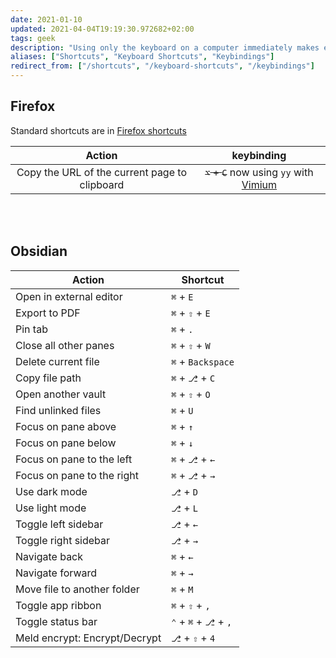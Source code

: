 ```yaml
---
date: 2021-01-10
updated: 2021-04-04T19:19:30.972682+02:00
tags: geek
description: "Using only the keyboard on a computer immediately makes everything twice as slower, but on the long run four times faster"
aliases: ["Shortcuts", "Keyboard Shortcuts", "Keybindings"]
redirect_from: ["/shortcuts", "/keyboard-shortcuts", "/keybindings"]
---
```

## Firefox

Standard shortcuts are in [Firefox shortcuts](https://support.mozilla.org/en-US/kb/keyboard-shortcuts-perform-firefox-tasks-quickly "Keyboard Shortcuts - Mozilla Support")

|                    Action                     | keybinding |
|:---------------------------------------------:|:----------:|
| Copy the URL of the current page to clipboard | ~~`⌥` + `C`~~ now using `yy` with [Vimium](https://github.com/philc/vimium "Vimium on GitHub") |


<br>
<br>

## Obsidian

| Action                      | Shortcut              |
| --------------------------- | --------------------- |
| Open in external editor     | `⌘` + `E`             |
| Export to PDF               | `⌘` + `⇧` + `E`       |
| Pin tab                     | `⌘` + `.`             |
| Close all other panes       | `⌘` + `⇧` + `W`       |
| Delete current file         | `⌘` + `Backspace`     |
| Copy file path              | `⌘` + `⎇` + `C`       |
| Open another vault          | `⌘` + `⇧` + `O`       |
| Find unlinked files         | `⌘` + `U`             |
| Focus on pane above         | `⌘` + `↑`             |
| Focus on pane below         | `⌘` + `↓`             |
| Focus on pane to the left   | `⌘` + `⎇` + `←`       |
| Focus on pane to the right  | `⌘` + `⎇` + `→`       |
| Use dark mode               | `⎇` + `D`             |
| Use light mode              | `⎇` + `L`             |
| Toggle left sidebar         | `⎇` + `←`             |
| Toggle right sidebar        | `⎇` + `→`             |
| Navigate back               | `⌘` + `←`             |
| Navigate forward            | `⌘` + `→`             |
| Move file to another folder | `⌘` + `M`             |
| Toggle app ribbon           | `⌘` + `⇧` + `,`       |
| Toggle status bar           | `⌃` + `⌘` + `⎇` + `,` |
| Meld encrypt: Encrypt/Decrypt | `⎇` + `⇧` + `4`     |